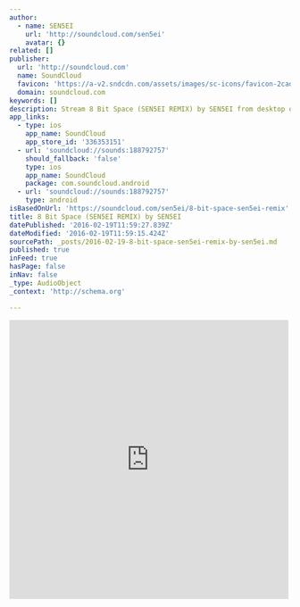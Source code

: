 ```yaml
---
author:
  - name: SEN5EI
    url: 'http://soundcloud.com/sen5ei'
    avatar: {}
related: []
publisher:
  url: 'http://soundcloud.com'
  name: SoundCloud
  favicon: 'https://a-v2.sndcdn.com/assets/images/sc-icons/favicon-2cadd14b.ico'
  domain: soundcloud.com
keywords: []
description: Stream 8 Bit Space (SEN5EI REMIX) by SEN5EI from desktop or your mobile device
app_links:
  - type: ios
    app_name: SoundCloud
    app_store_id: '336353151'
  - url: 'soundcloud://sounds:188792757'
    should_fallback: 'false'
    type: ios
    app_name: SoundCloud
    package: com.soundcloud.android
  - url: 'soundcloud://sounds:188792757'
    type: android
isBasedOnUrl: 'https://soundcloud.com/sen5ei/8-bit-space-sen5ei-remix'
title: 8 Bit Space (SEN5EI REMIX) by SEN5EI
datePublished: '2016-02-19T11:59:27.839Z'
dateModified: '2016-02-19T11:59:15.424Z'
sourcePath: _posts/2016-02-19-8-bit-space-sen5ei-remix-by-sen5ei.md
published: true
inFeed: true
hasPage: false
inNav: false
_type: AudioObject
_context: 'http://schema.org'

---
```

<iframe src="https://cdn.embedly.com/widgets/media.html?src=https%3A%2F%2Fw.soundcloud.com%2Fplayer%2F%3Fvisual%3Dtrue%26url%3Dhttp%253A%252F%252Fapi.soundcloud.com%252Ftracks%252F188792757%26show_artwork%3Dtrue&amp;url=https%3A%2F%2Fsoundcloud.com%2Fsen5ei%2F8-bit-space-sen5ei-remix&amp;image=http%3A%2F%2Fi1.sndcdn.com%2Fartworks-000105167678-mjagl4-t500x500.jpg&amp;key=b7d04c9b404c499eba89ee7072e1c4f7&amp;type=text%2Fhtml&amp;schema=soundcloud" width="500" height="500" scrolling="no" frameborder="0" allowfullscreen="allowfullscreen" style=""></iframe>